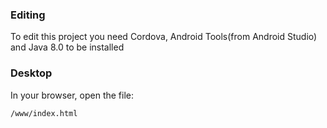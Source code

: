 ### Editing

To edit this project you need Cordova, Android Tools(from Android Studio) and Java 8.0 to be installed

### Desktop

In your browser, open the file:

    /www/index.html

